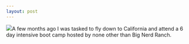 ```yaml
---
layout: post
---
```

<img src="/images/fulls/02.jpg" class="fit image">A few months ago I was tasked to fly down to California and attend a 6 day intensive boot camp hosted by none other than Big Nerd Ranch. 
